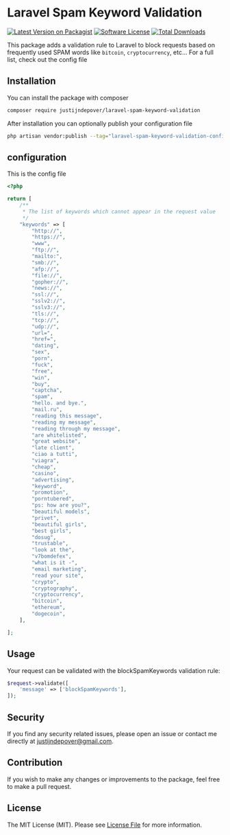 # Laravel Spam Keyword Validation

[![Latest Version on Packagist](https://img.shields.io/packagist/v/justijndepover/laravel-spam-keyword-validation.svg?style=flat-square)](https://packagist.org/packages/justijndepover/laravel-spam-keyword-validation)
[![Software License](https://img.shields.io/badge/license-MIT-brightgreen.svg?style=flat-square)](LICENSE.md)
[![Total Downloads](https://img.shields.io/packagist/dt/justijndepover/laravel-spam-keyword-validation.svg?style=flat-square)](https://packagist.org/packages/justijndepover/laravel-spam-keyword-validation)

This package adds a validation rule to Laravel to block requests based on frequently used SPAM words like `bitcoin`, `cryptocurrency`, etc...
For a full list, check out the config file

## Installation

You can install the package with composer

```sh
composer require justijndepover/laravel-spam-keyword-validation
```

After installation you can optionally publish your configuration file

```sh
php artisan vendor:publish --tag="laravel-spam-keyword-validation-config"
```

## configuration

This is the config file

```php
<?php

return [
    /**
     * The list of keywords which cannot appear in the request value
     */
    "keywords" => [
        "http://",
        "https://",
        "www",
        "ftp://",
        "mailto:",
        "smb://",
        "afp://",
        "file://",
        "gopher://",
        "news://",
        "ssl://",
        "sslv2://",
        "sslv3://",
        "tls://",
        "tcp://",
        "udp://",
        "url=",
        "href=",
        "dating",
        "sex",
        "porn",
        "fuck",
        "free",
        "win",
        "buy",
        "captcha",
        "spam",
        "hello. and bye.",
        "mail.ru",
        "reading this message",
        "reading my message",
        "reading through my message",
        "are whitelisted",
        "great website",
        "late client",
        "ciao a tutti",
        "viagra",
        "cheap",
        "casino",
        "advertising",
        "keyword",
        "promotion",
        "porntubered",
        "ps: how are you?",
        "beautiful models",
        "privet",
        "beautiful girls",
        "best girls",
        "dosug",
        "trustable",
        "look at the",
        "v7bomdefex",
        "what is it -",
        "email marketing",
        "read your site",
        "crypto",
        "cryptography",
        "cryptocurrency",
        "bitcoin",
        "ethereum",
        "dogecoin",
    ],

];

```

## Usage

Your request can be validated with the blockSpamKeywords validation rule:

```php
$request->validate([
    'message' => ['blockSpamKeywords'],
]);
```

## Security

If you find any security related issues, please open an issue or contact me directly at [justijndepover@gmail.com](justijndepover@gmail.com).

## Contribution

If you wish to make any changes or improvements to the package, feel free to make a pull request.

## License

The MIT License (MIT). Please see [License File](LICENSE.md) for more information.
